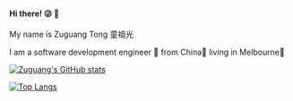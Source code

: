 #### Hi there! :stuck_out_tongue_winking_eye: :wave:

My name is Zuguang Tong 童祖光

I am a software development engineer 🙈 from China🐼 living in Melbourne🐨


[![Zuguang's GitHub stats](https://github-readme-stats.vercel.app/api?username=ZgTong&count_private=true&show_icons=true&theme=blue-green)](https://github.com/ZgTong/github-readme-stats)


[![Top Langs](https://github-readme-stats.vercel.app/api/top-langs/?username=ZgTong&layout=compact)](https://github.com/ZgTong/github-readme-stats)
